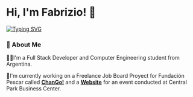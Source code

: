 # Hi, I'm Fabrizio! 👋

[![Typing SVG](https://readme-typing-svg.demolab.com?font=Roboto+Mono&duration=3000&pause=1000&color=6821C8&width=435&lines=Full+Stack+Developer+Student;Computer+Engineering+Student)](https://git.io/typing-svg)

### 🚀 About Me

👩‍💻I'm a Full Stack Developer and Computer Engineering student from Argentina.

💼I'm currently working on a Freelance Job Board Proyect for Fundación Pescar called [**ChanGo!**](https://github.com/k1000oEnz/ChanGo--Main) and a [**Website**](https://github.com/Fabrizio-Ricardini/ProyectoTalleresAbiertos) for an event conducted at Central Park Business Center.
